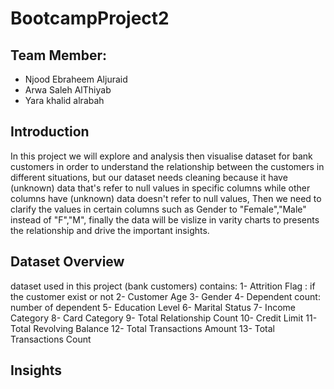 # BootcampProject2
## Team Member:
- Njood Ebraheem Aljuraid
- Arwa Saleh AlThiyab
- Yara khalid alrabah

## Introduction
 In this project we will explore and analysis then visualise dataset for bank customers in order to understand the relationship 
 between the customers in different situations, but our dataset needs cleaning because it have (unknown) data that's refer to 
 null values in specific columns while other columns have (unknown) data doesn't refer to null values, Then we need to clarify 
 the values in certain columns such as Gender to "Female","Male" instead of "F","M", finally the data will be vislize in varity
 charts to presents the relationship and drive the important insights.


## Dataset Overview
dataset used in this project (bank customers) contains:
1- Attrition Flag : if the customer exist or not 
2- Customer Age
3- Gender
4- Dependent count: number of dependent
5- Education Level 
6- Marital Status
7- Income Category
8- Card Category 
9- Total Relationship Count
10- Credit Limit
11- Total Revolving Balance
12- Total Transactions Amount
13- Total Transactions Count 

## Insights
